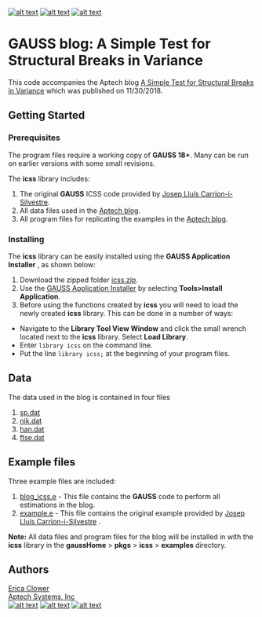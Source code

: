 <!-- Please don't remove this: Grab your social icons from https://github.com/carlsednaoui/gitsocial -->

<!-- display the social media buttons in your README -->

[![alt text][1.1]][1]
[![alt text][2.1]][2]
[![alt text][3.1]][3]

<!-- links to social media icons -->
<!-- no need to change these -->

<!-- icons with padding -->

[1.1]: https://www.aptech.com/wp-content/uploads/2019/02/fb.png (Visit Aptech Facebook)
[2.1]: https://www.aptech.com/wp-content/uploads/2019/02/gh.png (Aptech Github)
[3.1]: https://www.aptech.com/wp-content/uploads/2019/02/li.png (Find us on LinkedIn)

<!-- links to your social media accounts -->
<!-- update these accordingly -->

[1]: https://www.facebook.com/GAUSSAptech/
[2]: https://github.com/aptech
[3]: https://linkedin.com/in/ericaclower
<!-- Please don't remove this: Grab your social icons from https://github.com/carlsednaoui/gitsocial -->

# GAUSS blog: A Simple Test for Structural Breaks in Variance
This code accompanies the Aptech blog [A Simple Test for Structural Breaks in Variance](https://www.aptech.com/blog/a-simple-test-for-structural-breaks-in-variance/) which was published on 11/30/2018.

## Getting Started
### Prerequisites
The program files require a working copy of **GAUSS 18+**. Many can be run on earlier versions with some small revisions.

The **icss** library includes:
1. The original **GAUSS** ICSS code provided by [Josep Lluís Carrion-i-Silvestre](https://webgrec.ub.edu/webpages/personal/cat/000698_carrion.ub.edu.html).
2. All data files used in the [Aptech blog](https://www.aptech.com/blog/).
3. All program files for replicating the examples in the [Aptech blog](https://www.aptech.com/blog/).

### Installing
The **icss** library can be easily installed using the **GAUSS Application Installer** , as shown below:

1. Download the zipped folder [icss.zip](icss.zip).
2. Use the [GAUSS Application Installer](https://www.aptech.com/support/installation/using-the-applications-installer-wizard/) by selecting **Tools>Install Application**.
3. Before using the functions created by **icss** you will need to load the newly created **icss** library. This can be done in a number of ways:
  *   Navigate to the **Library Tool View Window** and click the small wrench located next to the **icss** library. Select **Load Library**.
  *  Enter `library icss` on the command line.
  *  Put the line `library icss;` at the beginning of your program files.

## Data
The data used in the blog is contained in four files

1. [sp.dat](examples/sp.dat)
2. [nik.dat](examples/nik.dat)
3. [han.dat](examples/han.dat)
4. [ftse.dat](examples/ftse.dat)

## Example files
Three example files are included:
1. [blog_icss.e](examples/blog_icss.e) - This file contains the **GAUSS** code to perform all estimations in the blog.
2. [example.e](examples/example.e) - This file contains the original example provided by [Josep Lluís Carrion-i-Silvestre](https://webgrec.ub.edu/webpages/personal/cat/000698_carrion.ub.edu.html) .

**Note:** All data files and program files for the blog will be installed in with the **icss** library in the **gaussHome** > **pkgs** > **icss** > **examples** directory.

## Authors
[Erica Clower](mailto:eclower@aptech.com)  
[Aptech Systems, Inc](https://www.aptech.com/)  
[![alt text][1.1]][1]
[![alt text][2.1]][2]
[![alt text][3.1]][3]
